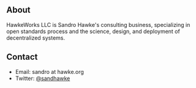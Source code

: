 ## About 

HawkeWorks LLC is Sandro Hawke's consulting business, specializing in
open standards process and the science, design, and deployment of
decentralized systems.

## Contact

* Email: sandro at hawke.org
* Twitter: [@sandhawke](https://twitter.com/sandhawke)
